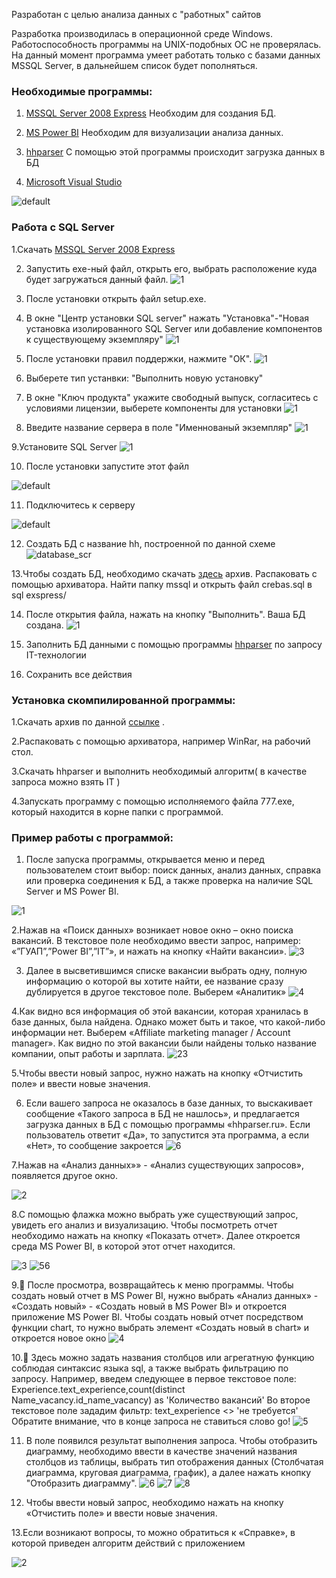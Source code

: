 Разработан с целью анализа данных с "работных" сайтов

Разработка производилась в операционной среде Windows. Работоспособность программы на UNIX-подобных ОС не проверялась. На данный момент программа умеет работать только с базами данных MSSQL Server, в дальнейшем список будет пополняться.

### Необходимые программы:

1. [MSSQL Server 2008 Express](https://www.microsoft.com/ru-ru/download/details.aspx%3Fid%3D1695)
Необходим для создания БД.

2. [MS Power BI](https://powerbi.microsoft.com/ru-ru/downloads/)
Необходим для визуализации анализа данных.

3. [hhparser](https://github.com/GaPanda/hhparser)
С помощью этой программы происходит загрузка данных в БД

4. [Microsoft Visual Studio](https://www.visualstudio.com/ru/downloads/)

![default](https://cloud.githubusercontent.com/assets/28348635/25701820/b42c5f34-30d6-11e7-92c9-833e669acea3.png)

### Работа с SQL Server
1.Скачать [MSSQL Server 2008 Express](https://www.microsoft.com/ru-ru/download/details.aspx%3Fid%3D1695)

2. Запустить exe-ный файл, открыть его, выбрать расположение куда будет загружаться данный файл. 
![1](https://cloud.githubusercontent.com/assets/28348635/25704336/b651d856-30e1-11e7-9f87-56a50a89f8e6.png)

3. После установки открыть файл setup.exe.

4. В окне "Центр установки SQL server" нажать "Установка"-"Новая установка изолированного SQL Server или добавление компонентов к существующему экземпляру"
![1](https://cloud.githubusercontent.com/assets/28348635/25704591/bfcab4ba-30e2-11e7-9b37-32adc5b7eb42.png)

5. После установки правил поддержки, нажмите "ОК".
![1](https://cloud.githubusercontent.com/assets/28348635/25704752/65ac8228-30e3-11e7-84c8-2a71ccfaa974.png)

6. Выберете тип устанвки: "Выполнить новую установку"

7. В окне "Ключ продукта" укажите свободный выпуск, согласитесь с условиями лицензии, выберете компоненты для установки
![1](https://cloud.githubusercontent.com/assets/28348635/25704926/14d5a05e-30e4-11e7-9190-db555ab5e26d.png)

8. Введите название сервера в поле "Именнованый экземпляр" 
![1](https://cloud.githubusercontent.com/assets/28348635/25705025/7c71659a-30e4-11e7-9627-8990df0787d3.png)

9.Установите SQL Server
![1](https://cloud.githubusercontent.com/assets/28348635/25705108/c0eb06ae-30e4-11e7-8cdb-e9c36f616ccd.png)

10. После установки запустите этот файл 

![default](https://cloud.githubusercontent.com/assets/28348635/25719522/739ad950-3112-11e7-8283-1ef323c2f04e.png)

11. Подключитесь к серверу 

![default](https://cloud.githubusercontent.com/assets/28348635/25719710/fdaf0030-3112-11e7-989a-96c8db6b46f1.png)

12. Создать БД с название hh, построенной по данной схеме ![database_scr](https://cloud.githubusercontent.com/assets/28348635/25700197/31a7553e-30cf-11e7-8fd5-3f047bfa3b40.PNG)

13.Чтобы создать БД, необходимо скачать [здесь](https://github.com/GaPanda/hhparser) архив. Распаковать с помощью архиватора. Найти папку mssql и открыть файл crebas.sql в sql exspress/

14. После открытия файла, нажать на кнопку "Выполнить". Ваша БД создана. 
![1](https://cloud.githubusercontent.com/assets/28348635/25705488/251f2988-30e6-11e7-9877-e62eaf3bce91.png)

15. Заполнить БД данными с помощью программы [hhparser](https://github.com/GaPanda/hhparser) по запросу IT-технологии

16. Сохранить все действия

### Установка скомпилированной программы:

1.Скачать архив по данной [ссылке](https://yadi.sk/d/qfF8J5Sd3Jgxwd) .

2.Распаковать с помощью архиватора, например WinRar, на рабочий стол.

3.Скачать hhparser и выполнить необходимый алгоритм( в качестве запроса можно взять IT )

4.Запускать программу с помощью исполняемого файла 777.exe, который находится в корне папки с программой.

###  Пример работы с программой:

1. После запуска программы, открывается меню и перед пользователем стоит выбор: поиск данных, анализ данных, справка или проверка соединения к БД, а также проверка на наличие SQL Server и MS Power BI.

![1](https://cloud.githubusercontent.com/assets/28348635/26626932/675c1268-4601-11e7-867c-03b2fdb2aad7.png)

2.Нажав на «Поиск данных» возникает новое окно – окно поиска вакансий. В текстовое поле необходимо ввести запрос, например: «”ГУАП”,”Power BI”,”IT”», и нажать на кнопку «Найти вакансии». 
![3](https://cloud.githubusercontent.com/assets/28348635/26520251/5c1edc82-42d7-11e7-97e9-67f8d2d3b192.png)

3. Далее в высветившимся списке вакансии выбрать одну, полную информацию о которой вы хотите найти, ее название сразу дублируется в другое текстовое поле. Выберем «Аналитик» 
![4](https://cloud.githubusercontent.com/assets/28348635/26520258/895085d4-42d7-11e7-904e-2d452c936048.png)

4.Как видно вся информация об этой вакансии, которая хранилась в базе данных, была найдена. Однако может быть и такое, что какой-либо информации нет. Выберем «Affiliate marketing manager / Account manager». Как видно по этой вакансии были найдены только название компании, опыт работы и зарплата. 
![23](https://cloud.githubusercontent.com/assets/28348635/26520266/b477afb2-42d7-11e7-9f55-f1a1d1cc0a27.png)

5.Чтобы ввести новый запрос, нужно нажать на кнопку «Отчистить поле» и ввести новые значения.

6. Если вашего запроса не оказалось в базе данных, то выскакивает сообщение «Такого запроса в БД не нашлось», и предлагается загрузка данных в БД с помощью программы «hhparser.ru». Если пользователь ответит «Да», то запустится эта программа, а если «Нет», то сообщение закроется
![6](https://cloud.githubusercontent.com/assets/28348635/26520286/1a500e1a-42d8-11e7-9782-e4b3d459525b.png)

7.Нажав на «Анализ данных»» - «Анализ существующих запросов», появляется другое окно.

![2](https://cloud.githubusercontent.com/assets/28348635/26572478/c2bb82fe-4522-11e7-9952-aa0b1ca8a82b.png)

8.С помощью флажка можно выбрать уже существующий запрос, увидеть его анализ и визуализацию. Чтобы посмотреть отчет необходимо нажать на кнопку «Показать отчет». Далее откроется среда MS Power BI, в которой этот отчет находится.

![3](https://cloud.githubusercontent.com/assets/28348635/26572513/e5b81182-4522-11e7-9c57-5d34d3ce92d9.png)
![56](https://cloud.githubusercontent.com/assets/28348635/26520307/691f4970-42d8-11e7-8c7c-f6451b5fdb8f.png)

9.	После просмотра, возвращайтесь к меню программы. Чтобы создать новый отчет в MS Power BI, нужно выбрать «Анализ данных» - «Создать новый» - «Создать новый в MS Power BI» и откроется приложение MS Power BI. Чтобы создать новый отчет посредством функции chart, то нужно выбрать элемент «Создать новый в chart» и откроется новое окно
![4](https://cloud.githubusercontent.com/assets/28348635/26572533/fead26be-4522-11e7-8518-5067dd684f9a.png)

10.	Здесь можно задать названия столбцов или агрегатную функцию соблюдая синтаксис языка sql, а также выбрать фильтрацию по запросу. Например, введем следующее в первое текстовое поле: Experience.text_experience,count(distinct Name_vacancy.id_name_vacancy) as 'Количество вакансий'
Во второе текстовое поле зададим фильтр: text_experience <> 'не требуется'
Обратите внимание, что в конце запроса не ставиться слово go! 
![5](https://cloud.githubusercontent.com/assets/28348635/26572566/1d06b17a-4523-11e7-9ac1-96a6245d91e3.png)

11. В поле появился результат выполнения запроса. Чтобы отобразить диаграмму, необходимо ввести в качестве значений названия столбцов из таблицы, выбрать тип отображения данных (Столбчатая диаграмма, круговая диаграмма, график), а далее нажать кнопку "Отобразить диаграмму".
![6](https://cloud.githubusercontent.com/assets/28348635/26572599/3a5efaca-4523-11e7-9042-819992aa35a3.png)
![7](https://cloud.githubusercontent.com/assets/28348635/26572609/4425d4ca-4523-11e7-8d7a-22b8a320ec23.png)
![8](https://cloud.githubusercontent.com/assets/28348635/26572618/4f0033d6-4523-11e7-9617-4d03e737930e.png)

12. Чтобы ввести новый запрос, необходимо нажать на кнопку «Отчистить поле» и ввести новые значения.

13.Если возникают вопросы, то можно обратиться к «Справке», в которой приведен алгоритм действий с приложением

![2](https://cloud.githubusercontent.com/assets/28348635/26626992/93931412-4601-11e7-9546-54c73c69dd50.png)


